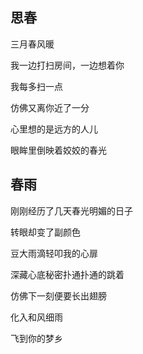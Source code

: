 ## 思春

三月春风暖

我一边打扫房间，一边想着你

我每多扫一点

仿佛又离你近了一分

心里想的是远方的人儿

眼眸里倒映着姣姣的春光


## 春雨

刚刚经历了几天春光明媚的日子

转眼却变了副颜色

豆大雨滴轻叩我的心扉

深藏心底秘密扑通扑通的跳着

仿佛下一刻便要长出翅膀

化入和风细雨

飞到你的梦乡



